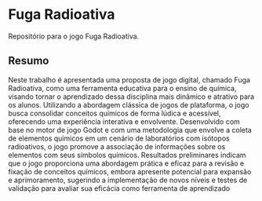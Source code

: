 # Fuga Radioativa
Repositório para o jogo Fuga Radioativa.

## Resumo
Neste trabalho é apresentada uma proposta de jogo digital, chamado Fuga Radioativa,  como uma ferramenta educativa para o ensino de química, visando tornar o aprendizado dessa disciplina mais dinâmico e atrativo para os alunos. Utilizando a abordagem clássica de jogos de plataforma, o jogo busca consolidar conceitos químicos de forma lúdica e acessível, oferecendo uma experiência interativa e envolvente. Desenvolvido com base no motor de jogo Godot e com uma metodologia que envolve a coleta de elementos químicos em um cenário de laboratórios com isótopos radioativos, o jogo promove a associação de informações sobre os elementos com seus símbolos químicos. Resultados preliminares indicam que o jogo proporciona uma abordagem prática e eficaz para a revisão e fixação de conceitos químicos, embora apresente potencial para expansão e aprimoramento, sugerindo a implementação de novos níveis e testes de validação para avaliar sua eficácia como ferramenta de aprendizado
